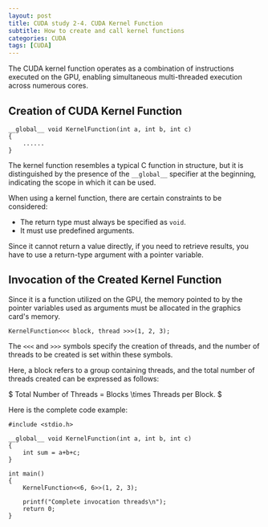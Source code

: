 ```yaml
---
layout: post
title: CUDA study 2-4. CUDA Kernel Function
subtitle: How to create and call kernel functions
categories: CUDA
tags: [CUDA]
---
```


The CUDA kernel function operates as a combination of instructions executed on the GPU, enabling simultaneous multi-threaded execution across numerous cores.

## Creation of CUDA Kernel Function

```CUDA
__global__ void KernelFunction(int a, int b, int c)
{
    ......
}
```

The kernel function resembles a typical C function in structure, but it is distinguished by the presence of the `__global__` specifier at the beginning, indicating the scope in which it can be used.

When using a kernel function, there are certain constraints to be considered:
- The return type must always be specified as `void`.
- It must use predefined arguments.
  
Since it cannot return a value directly, if you need to retrieve results, you have to use a return-type argument with a pointer variable.

## Invocation of the Created Kernel Function

Since it is a function utilized on the GPU, the memory pointed to by the pointer variables used as arguments must be allocated in the graphics card's memory.

```CUDA
KernelFunction<<< block, thread >>>(1, 2, 3);
```

The `<<<` and `>>>` symbols specify the creation of threads, and the number of threads to be created is set within these symbols. 

Here, a block refers to a group containing threads, and the total number of threads created can be expressed as follows:

$ Total Number of Threads = Blocks \times Threads per Block. $


Here is the complete code example:

```CUDA
#include <stdio.h>

__global__ void KernelFunction(int a, int b, int c)
{
    int sum = a+b+c;
}

int main()
{
    KernelFunction<<6, 6>>(1, 2, 3);

    printf("Complete invocation threads\n");
    return 0;
}
```